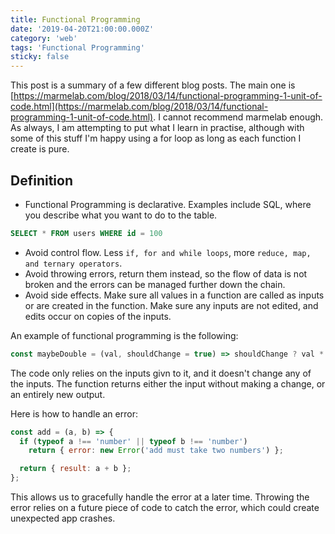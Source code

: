 ```yaml
---
title: Functional Programming
date: '2019-04-20T21:00:00.000Z'
category: 'web'
tags: 'Functional Programming'
sticky: false
---
```


This post is a summary of a few different blog posts. The main one is [https://marmelab.com/blog/2018/03/14/functional-programming-1-unit-of-code.html](https://marmelab.com/blog/2018/03/14/functional-programming-1-unit-of-code.html). I cannot recommend marmelab enough.
As always, I am attempting to put what I learn in practise, although with some of this stuff I'm happy using a for loop as long as each function I create is pure.

## Definition

- Functional Programming is declarative. Examples include SQL, where you describe what you want to do to the table.

```sql
SELECT * FROM users WHERE id = 100
```

- Avoid control flow. Less `if, for and while loops`, more `reduce, map, and ternary operators`.
- Avoid throwing errors, return them instead, so the flow of data is not broken and the errors can be managed further down the chain.
- Avoid side effects. Make sure all values in a function are called as inputs or are created in the function. Make sure any inputs are not edited, and edits occur on copies of the inputs.

An example of functional programming is the following:

```js
const maybeDouble = (val, shouldChange = true) => shouldChange ? val * 2 : val;
```

The code only relies on the inputs givn to it, and it doesn't change any of the inputs. The function returns either the input without making a change, or an entirely new output.

Here is how to handle an error:

```js
const add = (a, b) => {
  if (typeof a !== 'number' || typeof b !== 'number')
    return { error: new Error('add must take two numbers') };

  return { result: a + b };
};
```

This allows us to gracefully handle the error at a later time. Throwing the error relies on a future piece of code to catch the error, which could create unexpected app crashes.
